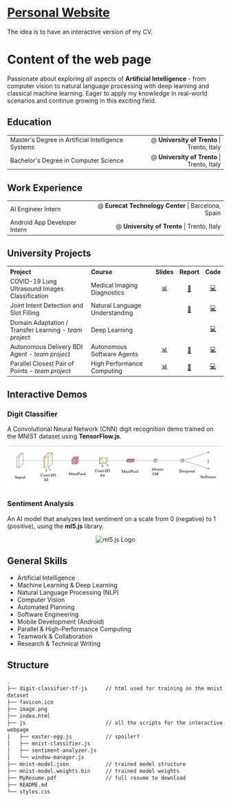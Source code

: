 # [Personal Website](davidemodolo.dev)

The idea is to have an interactive version of my CV.

# Content of the web page
Passionate about exploring all aspects of <strong>Artificial Intelligence</strong> - from computer vision to natural language processing with deep learning and classical machine learning. 
Eager to apply my knowledge in real-world scenarios and continue growing in this exciting field.

## Education
<table>
    <tr>
        <td>Master's Degree in Artificial Intelligence Systems</td>
        <td align="right">@ <strong>University of Trento</strong> | Trento, Italy</td>
    </tr>
    <tr>
        <td>Bachelor's Degree in Computer Science</td>
        <td align="right">@ <strong>University of Trento</strong> | Trento, Italy</td>
    </tr>
</table>

## Work Experience
<table>
    <tr>
        <td>AI Engineer Intern</td>
        <td align="right">@ <strong>Eurecat Technology Center</strong> | Barcelona, Spain</td>
    </tr>
    <tr>
        <td>Android App Developer Intern</td>
        <td align="right">@ <strong>University of Trento</strong> | Trento, Italy</td>
    </tr>
</table>

## University Projects

<table>
    <tr>
        <th align="left">Project</th>
        <th align="left">Course</th>
        <th align="center">Slides</th>
        <th align="center">Report</th>
        <th align="center">Code</th>
    </tr>
    <tr>
        <td>COVID-19 Lung Ultrasound Images Classification</td>
        <td>Medical Imaging Diagnostics</td>
        <td align="center"><a href="https://github.com/davidemodolo/Lung-Ultrasound-Image-Classifier/blob/master/ProjectPresentation.pdf">📊</a></td>
        <td align="center"><a href="https://github.com/davidemodolo/Lung-Ultrasound-Image-Classifier/blob/master/Medical_Imaging_Diagnostic_Report.pdf">📄</a></td>
        <td align="center"><a href="https://github.com/davidemodolo/Lung-Ultrasound-Image-Classifier">💻</a></td>
    </tr>
    <tr>
        <td>Joint Intent Detection and Slot Filling</td>
        <td>Natural Language Understanding</td>
        <td align="center"></td>
        <td align="center"><a href="https://github.com/davidemodolo/NLU_Intent_and_Slot/blob/master/NLU_Report_Modolo.pdf">📄</a></td>
        <td align="center"><a href="https://github.com/davidemodolo/NLU_Intent_and_Slot">💻</a></td>
    </tr>
    <tr>
        <td>Domain Adaptation / Transfer Learning <em>- team project</em></td>
        <td>Deep Learning</td>
        <td align="center"></td>
        <td align="center"></td>
        <td align="center"><a href="https://github.com/davidemodolo/HoMM-DomainAdaptation">💻</a></td>
    </tr>
    <tr>
        <td>Autonomous Delivery BDI Agent <em>- team project</em></td>
        <td>Autonomous Software Agents</td>
        <td align="center"><a href="https://github.com/davidemodolo/ASA_Delivery_Bot/blob/main/ASA_Slides.pdf">📊</a></td>
        <td align="center"><a href="https://github.com/davidemodolo/ASA_Delivery_Bot/blob/main/ModoloMoletta.pdf">📄</a></td>
        <td align="center"><a href="https://github.com/davidemodolo/ASA_Delivery_Bot">💻</a></td>
    </tr>
    <tr>
        <td>Parallel Closest Pair of Points <em>- team project</em></td>
        <td>High Performance Computing</td>
        <td align="center"><a href="https://github.com/davidemodolo/Closest-pair-of-points-HPC/blob/master/HPC-Slides.pdf">📊</a></td>
        <td align="center"><a href="https://github.com/davidemodolo/Closest-pair-of-points-HPC/blob/master/Closest_Pair_of_Points_Report.pdf">📄</a></td>
        <td align="center"><a href="https://github.com/davidemodolo/Closest-pair-of-points-HPC">💻</a></td>
    </tr>
</table>

## Interactive Demos

### Digit Classifier
A Convolutional Neural Network (CNN) digit recognition demo trained on the MNIST dataset using **TensorFlow.js**.
<p align="center">
    <img src="model_arch.png" alt="CNN Model Architecture" width="500"/>
</p>

### Sentiment Analysis
An AI model that analyzes text sentiment on a scale from 0 (negative) to 1 (positive), using the **ml5.js** library.

<p align="center">
    <img src="https://raw.githubusercontent.com/ml5js/ml5-website-archive/refs/heads/main/src/img/ml5_logo_purple.png" alt="ml5.js Logo" width="120"/>
</p>

## General Skills

- Artificial Intelligence
- Machine Learning & Deep Learning
- Natural Language Processing (NLP)
- Computer Vision
- Automated Planning
- Software Engineering
- Mobile Development (Android)
- Parallel & High-Performance Computing
- Teamwork & Collaboration
- Research & Technical Writing

## Structure
```
.
├── digit-classifier-tf-js      // html used for training on the mnist dataset
├── favicon.ico
├── image.png
├── index.html
├── js                          // all the scripts for the interactive webpage
│   ├── easter-egg.js           // spoiler?
│   ├── mnist-classifier.js
│   ├── sentiment-analyzer.js
│   └── window-manager.js
├── mnist-model.json            // trained model structure
├── mnist-model.weights.bin     // trained model weights
├── MyResume.pdf                // full resume to download
├── README.md
└── styles.css
```